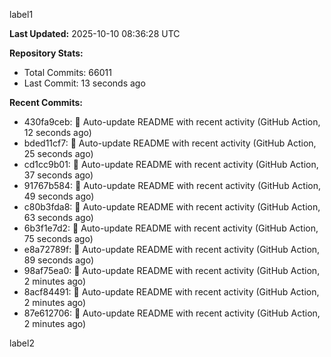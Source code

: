 
label1 
<!-- ACTIVITY_START -->
**Last Updated:** 2025-10-10 08:36:28 UTC

**Repository Stats:**
- Total Commits: 66011
- Last Commit: 13 seconds ago

**Recent Commits:**
- 430fa9ceb: 🤖 Auto-update README with recent activity (GitHub Action, 12 seconds ago)
- bded11cf7: 🤖 Auto-update README with recent activity (GitHub Action, 25 seconds ago)
- cd1cc9b01: 🤖 Auto-update README with recent activity (GitHub Action, 37 seconds ago)
- 91767b584: 🤖 Auto-update README with recent activity (GitHub Action, 49 seconds ago)
- c80b3fda8: 🤖 Auto-update README with recent activity (GitHub Action, 63 seconds ago)
- 6b3f1e7d2: 🤖 Auto-update README with recent activity (GitHub Action, 75 seconds ago)
- e8a72789f: 🤖 Auto-update README with recent activity (GitHub Action, 89 seconds ago)
- 98af75ea0: 🤖 Auto-update README with recent activity (GitHub Action, 2 minutes ago)
- 8acf84491: 🤖 Auto-update README with recent activity (GitHub Action, 2 minutes ago)
- 87e612706: 🤖 Auto-update README with recent activity (GitHub Action, 2 minutes ago)
<!-- ACTIVITY_END -->

label2

